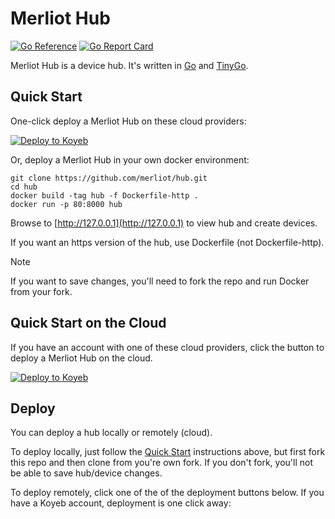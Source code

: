 # Merliot Hub

[![Go Reference](https://pkg.go.dev/badge/pkg.dev.go/github.com/merliot/hub.svg)](https://pkg.go.dev/github.com/merliot/hub)
[![Go Report Card](https://goreportcard.com/badge/github.com/merliot/hub)](https://goreportcard.com/report/github.com/merliot/hub)

Merliot Hub is a device hub.  It's written in [Go](go.dev) and [TinyGo](tinygo.org).

## Quick Start

One-click deploy a Merliot Hub on these cloud providers:

[![Deploy to Koyeb](https://www.koyeb.com/static/images/deploy/button.svg)](https://app.koyeb.com/deploy?type=git&repository=github.com/merliot/hub&branch=main&name=hub&builder=dockerfile)

Or, deploy a Merliot Hub in your own docker environment:

```
git clone https://github.com/merliot/hub.git
cd hub
docker build -tag hub -f Dockerfile-http .
docker run -p 80:8000 hub
```

Browse to [http://127.0.0.1](http://127.0.0.1) to view hub and create devices.

If you want an https version of the hub, use Dockerfile (not Dockerfile-http).

> [!NOTE]
> If you want to save changes, you'll need to fork the repo and run Docker from your fork.

## Quick Start on the Cloud

If you have an account with one of these cloud providers, click the button to deploy a Merliot Hub on the cloud.

[![Deploy to Koyeb](https://www.koyeb.com/static/images/deploy/button.svg)](https://app.koyeb.com/deploy?type=git&repository=github.com/merliot/hub&branch=main&name=hub&builder=dockerfile)

## Deploy

You can deploy a hub locally or remotely (cloud).

To deploy locally, just follow the [Quick Start](#quick-start) instructions above, but first fork this repo and then clone from you're own fork.  If you don't fork, you'll not be able to save hub/device changes.

To deploy remotely, click one of the of the deployment buttons below.
If you have a Koyeb account, deployment is one click away:



